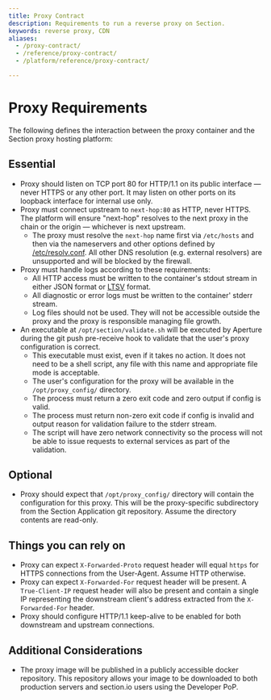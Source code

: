 ```yaml
---
title: Proxy Contract
description: Requirements to run a reverse proxy on Section.
keywords: reverse proxy, CDN
aliases:
  - /proxy-contract/
  - /reference/proxy-contract/
  - /platform/reference/proxy-contract/

---
```


# Proxy Requirements

The following defines the interaction between the proxy container and the Section proxy hosting platform:

## Essential

* Proxy should listen on TCP port 80 for HTTP/1.1 on its public interface — never HTTPS or any other port. It may listen on other ports on its loopback interface for internal use only.
* Proxy must connect upstream to `next-hop:80` as HTTP, never HTTPS. The platform will ensure "next-hop" resolves to the next proxy in the chain or the origin — whichever is next upstream.
  * The proxy must resolve the `next-hop` name first via `/etc/hosts` and then via the nameservers and other options defined by [/etc/resolv.conf](http://man7.org/linux/man-pages/man5/resolv.conf.5.html). All other DNS resolution (e.g. external resolvers) are unsupported and will be blocked by the firewall.
* Proxy must handle logs according to these requirements:  
   * All HTTP access must be written to the container's stdout stream in either JSON format or [LTSV](http://ltsv.org/) format.
   * All diagnostic or error logs must be written to the container' stderr stream.
   * Log files should not be used. They will not be accessible outside the proxy and the proxy is responsible managing file growth.
* An executable at `/opt/section/validate.sh` will be executed by Aperture during the git push pre-receive hook to validate that the user's proxy configuration is correct.
  * This executable must exist, even if it takes no action. It does not need to be a shell script, any file with this name and appropriate file mode is acceptable.
  * The user's configuration for the proxy will be available in the `/opt/proxy_config/` directory.
  * The process must return a zero exit code and zero output if config is valid.
  * The process must return non-zero exit code if config is invalid and output reason for validation failure to the stderr stream.
  * The script will have zero network connectivity so the process will not be able to issue requests to external services as part of the validation.

## Optional

 * Proxy should expect that `/opt/proxy_config/` directory will contain the configuration for this proxy. This will be the proxy-specific subdirectory from the Section Application git repository. Assume the directory contents are read-only.

## Things you can rely on

 * Proxy can expect `X-Forwarded-Proto` request header will equal `https` for HTTPS connections from the User-Agent. Assume HTTP otherwise.
 * Proxy can expect `X-Forwarded-For` request header will be present. A `True-Client-IP` request header will also be present and contain a single IP representing the downstream client's address extracted from the `X-Forwarded-For` header.
 * Proxy should configure HTTP/1.1 keep-alive to be enabled for both downstream and upstream connections.

## Additional Considerations

* The proxy image will be published in a publicly accessible docker repository. This repository allows your image to be downloaded to both production servers and section.io users using the Developer PoP.
